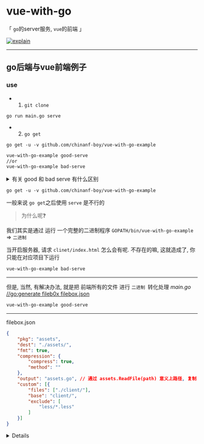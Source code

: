# vue-with-go

「 `go`的server服务, `vue`的前端 」

[![explain](http://llever.com/explain.svg)](https://github.com/chinanf-boy/Source-Explain)

---

## go后端与vue前端例子

### use

- 1. `git clone `

```
go run main.go serve
```

- 2. `go get`

```
go get -u -v github.com/chinanf-boy/vue-with-go-example 
```

``` bash
vue-with-go-example good-serve
//or
vue-with-go-example bad-serve
```


<details>

<summary>有关 good 和 bad serve 有什么区别<summary>

```
go get -u -v github.com/chinanf-boy/vue-with-go-example 
```

一般来说 `go get`之后使用 `serve` 是不行的

>为什么呢❓

我们其实是通过 运行 一个完整的二进制程序 `GOPATH/bin/vue-with-go-example` => `二进制`

当开启服务器, 请求 `clinet/index.html` 怎么会有呢. 不存在的嘛, 这就造成了, 你只能在对应项目下运行

``` bash
vue-with-go-example bad-serve 
```

---

但是, 当然, 有解决办法, 就是把 前端所有的文件 进行 `二进制 `转化处理 _main.go_ [//go:generate fileb0x filebox.json
](https://github.com/UnnoTed/fileb0x)

``` bash
vue-with-go-example good-serve
```

---

filebox.json

``` json
{
    "pkg": "assets",
    "dest": "./assets/",
    "fmt": true,
    "compression": {
        "compress": true,
        "method": ""
    },
    "output": "assets.go", // 通过 assets.ReadFile(path) 意义上路径, 复制 缓存好的 html,js 二进制 给 服务器
    "custom": [{
        "files": ["./client/"],
        "base": "client/",
        "exclude": [
            "less/*.less"
        ]
    }]
}
```

<details>
  
---

例子主要来自 [书签🔖管理-go](https://github.com/RadhiFadlillah/shiori)

> 不可否认, 开启 `shiori serve` 后 对书签🔖的更改, 是如此的容易程序崩溃, 但同时, 也让我们看到 go 与 vue 的结合
